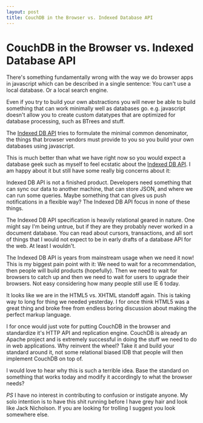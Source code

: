 ```yaml
---
layout: post
title: CouchDB in the Browser vs. Indexed Database API
---
```


# CouchDB in the Browser vs. Indexed Database API

There's something fundamentally wrong with the way we do browser apps in javascript which can be described in a single sentence: You can't use a local  database. Or a local search engine.

Even if you try to build your own abstractions you will never be able to build something that can work minimally well as databases go. e.g. javascript doesn't allow you to create custom datatypes that are optimized for database processing, such as BTrees and stuff.

The [Indexed DB API][idb] tries to formulate the minimal common denominator, the things that browser vendors must provide to you so you build your own databases using javascript.

This is much better than what we have right now so you would expect a database geek such as myself to feel ecstatic about the [Indexed DB API][idb]. I am happy about it but still have some really big concerns about it:

Indexed DB API is not a finished product. Developers need something that can sync our data to another machine, that can store JSON, and where we can run some queries. Maybe something that can gives us push notifications in a flexible way? The Indexed DB API focus in none of these things.

The Indexed DB API specification is heavily relational geared in nature. One might say I'm being untrue, but if they are they probably never worked in a document database. You can read about cursors, transactions, and all sort of things that I would not expect to be in early drafts of a database API for the web. At least I wouldn't.

The Indexed DB API is years from mainstream usage when we need it now! This is my biggest pain point with it: We need to wait for a recommendation, then people will build products (hopefully). Then we need to wait for browsers to catch up and then we need to wait for users to upgrade their browsers. Not easy considering how many people still use IE 6 today.

It looks like we are in the HTML5 vs. XHTML standoff again. This is taking way to long for thing we needed yesterday. I for once think HTML5 was a great thing and broke free from endless boring discussion about making the perfect markup language.

I for once would just vote for putting CouchDB in the browser and standardize it's HTTP API and replication engine. CouchDB is already an Apache project and is extremely successful in doing the stuff we need to do in web applications. Why reinvent the wheel? Take it and build your standard around it, not some relational biased IDB that people will then implement CouchDB on top of.

I would love to hear why this is such a terrible idea. Base the standard on something that works today and modify it accordingly to what the browser needs?

*PS* I have no interest in contributing to confusion or instigate anyone. My solo intention is to have this shit running before I have grey hair and look like Jack Nicholson. If you are looking for trolling I suggest you look somewhere else.

[idb]: http://www.w3.org/TR/IndexedDB/